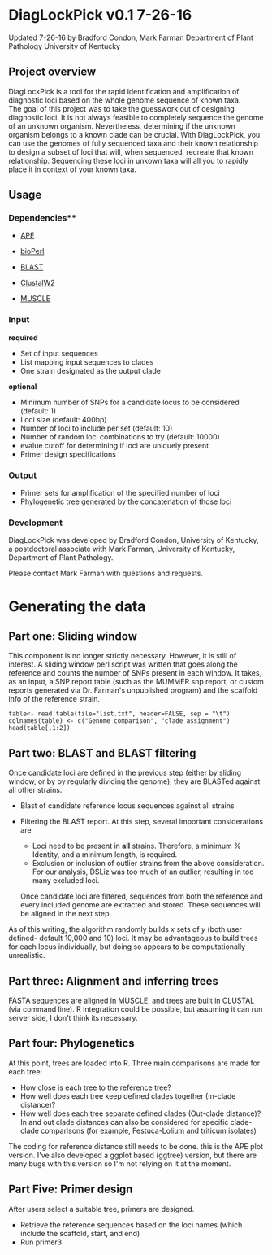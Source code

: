 # DiagLockPick v0.1  7-26-16
Updated 7-26-16 by Bradford Condon, Mark Farman
Department of Plant Pathology
University of Kentucky

## Project overview
DiagLockPick is a tool for the rapid identification and amplification of diagnostic loci based on the whole genome sequence of known taxa.  
The goal of this project was to take the guesswork out of designing diagnostic loci.  It is not always feasible to completely sequence the genome of an unknown organism.  Nevertheless, determining if the unknown organism belongs to a known clade can be crucial.  With DiagLockPick, you can use the genomes of fully sequenced taxa and their known relationship to design a subset of loci that will, when sequenced, recreate that known relationship.  Sequencing these loci in unkown taxa will all you to rapidly place it in context of your known taxa.

## Usage

### Dependencies**

* [APE](https://cran.r-project.org/web/packages/ape/ape.pdf)
  
* [bioPerl](https://bioperl.org/)

* [BLAST](https://blast.ncbi.nlm.nih.gov/Blast.cgi?CMD=Web&PAGE_TYPE=BlastDocs&DOC_TYPE=Download)
* [ClustalW2](https://www.ebi.ac.uk/Tools/msa/clustalw2/)
* [MUSCLE](https://www.drive5.com/muscle/)


### Input

**required**

* Set of input sequences
* List mapping input sequences to clades
* One strain designated as the output clade

**optional**

* Minimum number of SNPs for a candidate locus to be considered (default: 1)
* Loci size (default: 400bp)
* Number of loci to include per set (default: 10)
* Number of random loci combinations to try (default: 10000)
* evalue cutoff for determining if loci are uniquely present
* Primer design specifications

### Output

* Primer sets for amplification of the specified number of loci
* Phylogenetic tree generated by the concatenation of those loci

### Development
DiagLockPick was developed by Bradford Condon, University of Kentucky, a postdoctoral associate with Mark Farman, University of Kentucky, Department of Plant Pathology.

Please contact Mark Farman with questions and requests.

# Generating the data
## Part one: Sliding window

This component is no longer strictly necessary.  However, it is still of interest.
A sliding window perl script was written that goes along the reference and counts the number of SNPs present in each window.
It takes, as an input, a SNP report table (such as the MUMMER snp report, or custom reports generated via Dr. Farman's unpublished program) and the scaffold info of the reference strain.

```{r}
table<- read.table(file="list.txt", header=FALSE, sep = "\t")
colnames(table) <- c("Genome comparison", "clade assignment")
head(table[,1:2])
```

## Part two: BLAST and BLAST filtering

Once candidate loci are defined in the previous step (either by sliding window, or by by regularly dividing the genome), they are BLASTed against all other strains.

* Blast of candidate reference locus sequences against all strains
* Filtering the BLAST report.  At this step, several important considerations are
  * Loci need to be present in **all** strains.  Therefore, a minimum % Identity, and a minimum length, is required.
  * Exclusion or inclusion of outlier strains from the above consideration.  For our analysis, DSLiz was too much of an outlier, resulting in too many excluded loci.
  
  Once candidate loci are filtered, sequences from both the reference and every included genome are extracted and stored.  These sequences will be aligned in the next step.
  
As of this writing, the algorithm randomly builds *x* sets of *y* (both user defined- default 10,000 and 10) loci.  It may be advantageous to build trees for each locus individually, but doing so appears to be computationally unrealistic.

## Part three: Alignment and inferring trees

FASTA sequences are aligned in MUSCLE, and trees are built in CLUSTAL (via command line).
R integration could be possible, but assuming it can run server side, I don't think its necessary.

## Part four: Phylogenetics

At this point, trees are loaded into R.  Three main comparisons are made for each tree:

* How close is each tree to the reference tree?
* How well does each tree keep defined clades together (In-clade distance)?
* How well does each tree separate defined clades (Out-clade distance)?
In and out clade distances can also be considered for specific clade-clade comparisons (for example, Festuca-Lolium and triticum isolates)

The coding for reference distance still needs to be done.
this is the APE plot version.  I've also developed a ggplot based (ggtree) version, but there are many bugs with this version so I'm not relying on it at the moment.


## Part Five: Primer design

After users select a suitable tree, primers are designed. 

* Retrieve the reference sequences based on the loci names (which include the scaffold, start, and end)
* Run primer3

